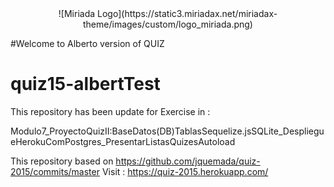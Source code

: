 <center>![Miriada Logo](https://static3.miriadax.net/miriadax-theme/images/custom/logo_miriada.png)</center>



#Welcome to Alberto version of QUIZ
# quiz15-albertTest

This repository has been update for Exercise in :

Modulo7_ProyectoQuizII:BaseDatos(DB)TablasSequelize.jsSQLite_DespliegueHerokuComPostgres_PresentarListasQuizesAutoload

This repository based on https://github.com/jquemada/quiz-2015/commits/master 
Visit : https://quiz-2015.herokuapp.com/




